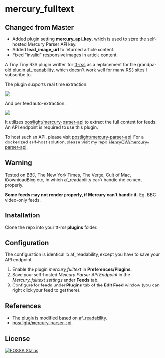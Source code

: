 # mercury_fulltext

## Changed from Master
* Added plugin setting **mercury_api_key**, which is used to store the self-hosted Mercury Parser API key.
* Added **lead_image_url** to returned article content.
* Fixed "invalid" responsive images in article content.

A Tiny Tiny RSS plugin written for [tt-rss](https://tt-rss.org) as a replacement for the grandpa-old plugin [af_readability](https://git.tt-rss.org/fox/tt-rss/src/master/plugins/af_readability), which doesn't work well for many RSS sites I subscribe to.

The plugin supports real time extraction:

![](https://share.henry.wang/ubHtDz/uxyKk68jqY+)

And per feed auto-extraction:

![](https://share.henry.wang/9HJemY/BlTnDhuUGC+)

It utilizes [postlight/mercury-parser-api](https://github.com/postlight/mercury-parser-api) to extract the full content for feeds. An API endpoint is required to use this plugin.

To host such an API, please visit [postlight/mercury-parser-api](https://github.com/postlight/mercury-parser-api). For a dockerized self-host solution, please visit my repo [HenryQW/mercury-parser-api](https://github.com/HenryQW/mercury-parser-api).

## Warning

Tested on BBC, The New York Times, The Verge, Cult of Mac, iDownloadBlog etc, in which af_readability can't handle the content properly.

**Some feeds may not render properly, if Mercury can't handle it.** Eg. BBC video-only feeds.

## Installation

Clone the repo into your tt-rss **plugins** folder.

## Configuration

The configuration is identical to af_readability, except you have to save your API endpoint.

1. Enable the plugin _mercury_fulltext_ in **Preferences/Plugins**.
2. Save your self-hosted _Mercury Parser API Endpoint_ in the _Mercury_fulltext settings_ under **Feeds** tab.
3. Configure for feeds under **Plugins** tab of the **Edit Feed** window (you can right click your feed to get there).

## References

- The plugin is modified based on [af_readability](https://git.tt-rss.org/fox/tt-rss/src/master/plugins/af_readability).
- [postlight/mercury-parser-api](https://github.com/postlight/mercury-parser-api).

## License

[![FOSSA Status](https://app.fossa.io/api/projects/git%2Bgithub.com%2FHenryQW%2Fmercury_fulltext.svg?type=large)](https://app.fossa.io/projects/git%2Bgithub.com%2FHenryQW%2Fmercury_fulltext?ref=badge_large)
